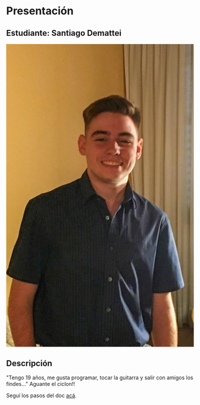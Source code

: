 # Presentación

## Estudiante: Santiago Demattei
![mi foto](fotoperfil.jpg)
## Descripción
"Tengo 19 años, me gusta programar, tocar la guitarra y salir con amigos los findes..."
Aguante el ciclon!!

Seguí los pasos del doc [acá](https://docs.google.com/document/d/e/2PACX-1vTNHQ5dzaVFhKPd4UxLOGhZa9Ix_bDgpyIftq4gqzz7674dHmHkcH2oH9TpQ_TsghZkiSPBoUm2ftzM/pub).
